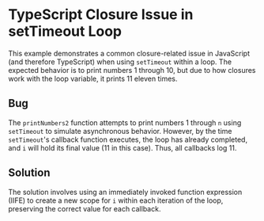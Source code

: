 # TypeScript Closure Issue in setTimeout Loop

This example demonstrates a common closure-related issue in JavaScript (and therefore TypeScript) when using `setTimeout` within a loop.  The expected behavior is to print numbers 1 through 10, but due to how closures work with the loop variable, it prints 11 eleven times.

## Bug

The `printNumbers2` function attempts to print numbers 1 through `n` using `setTimeout` to simulate asynchronous behavior. However, by the time `setTimeout`'s callback function executes, the loop has already completed, and `i` will hold its final value (11 in this case). Thus, all callbacks log 11.

## Solution

The solution involves using an immediately invoked function expression (IIFE) to create a new scope for `i` within each iteration of the loop, preserving the correct value for each callback.